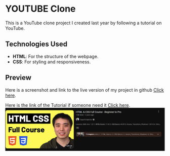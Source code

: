 # YOUTUBE Clone  

This is a YouTube clone project I created last year by following a tutorial on YouTube.
 

## Technologies Used  
- **HTML**: For the structure of the webpage.  
- **CSS**: For styling and responsiveness.  


## Preview  
Here is a screenshot and link to the live version of my project in github [Click here]().


Here is the link of the Tutorial if someone need it [Click here](https://www.youtube.com/watch?v=G3e-cpL7ofc).
![Tutorial link](./Youtube-clone.png) 
 
